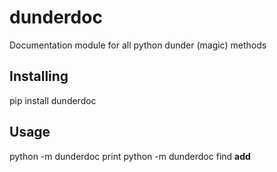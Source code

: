 # dunderdoc
Documentation module for all python dunder (magic) methods

## Installing
pip install dunderdoc

## Usage

python -m dunderdoc print
python -m dunderdoc find __add__
